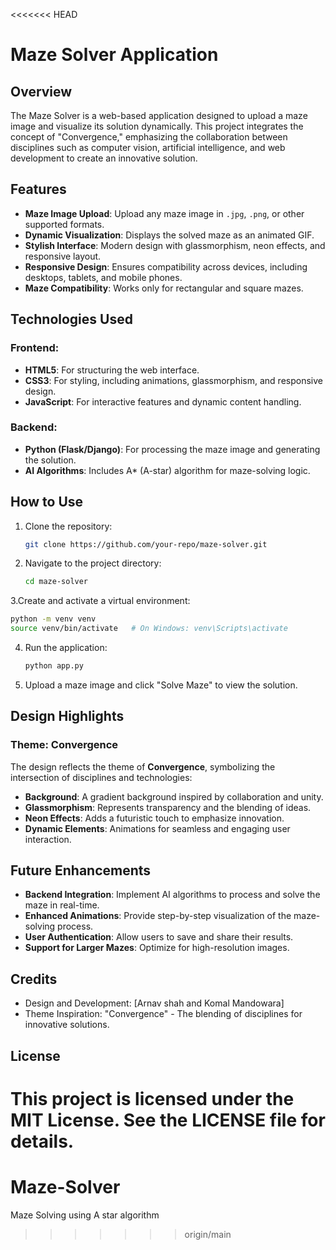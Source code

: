 <<<<<<< HEAD
# Maze Solver Application

## Overview
The Maze Solver is a web-based application designed to upload a maze image and visualize its solution dynamically. This project integrates the concept of "Convergence," emphasizing the collaboration between disciplines such as computer vision, artificial intelligence, and web development to create an innovative solution.

## Features
- **Maze Image Upload**: Upload any maze image in `.jpg`, `.png`, or other supported formats.
- **Dynamic Visualization**: Displays the solved maze as an animated GIF.
- **Stylish Interface**: Modern design with glassmorphism, neon effects, and responsive layout.
- **Responsive Design**: Ensures compatibility across devices, including desktops, tablets, and mobile phones.
- **Maze Compatibility**: Works only for rectangular and square mazes.

## Technologies Used
### Frontend:
- **HTML5**: For structuring the web interface.
- **CSS3**: For styling, including animations, glassmorphism, and responsive design.
- **JavaScript**: For interactive features and dynamic content handling.

### Backend:
- **Python (Flask/Django)**: For processing the maze image and generating the solution.
- **AI Algorithms**: Includes A* (A-star) algorithm for maze-solving logic.

## How to Use
1. Clone the repository:
   ```bash
   git clone https://github.com/your-repo/maze-solver.git

2. Navigate to the project directory:
   ```bash
   cd maze-solver

3.Create and activate a virtual environment:
   ```bash
   python -m venv venv
   source venv/bin/activate   # On Windows: venv\Scripts\activate
   ```
4. Run the application:
   ```bash
   python app.py

5. Upload a maze image and click "Solve Maze" to view the solution.

## Design Highlights
### Theme: Convergence
The design reflects the theme of **Convergence**, symbolizing the intersection of disciplines and technologies:
- **Background**: A gradient background inspired by collaboration and unity.
- **Glassmorphism**: Represents transparency and the blending of ideas.
- **Neon Effects**: Adds a futuristic touch to emphasize innovation.
- **Dynamic Elements**: Animations for seamless and engaging user interaction.

## Future Enhancements
- **Backend Integration**: Implement AI algorithms to process and solve the maze in real-time.
- **Enhanced Animations**: Provide step-by-step visualization of the maze-solving process.
- **User Authentication**: Allow users to save and share their results.
- **Support for Larger Mazes**: Optimize for high-resolution images.

## Credits
- Design and Development: [Arnav shah and Komal Mandowara]
- Theme Inspiration: "Convergence" - The blending of disciplines for innovative solutions.

## License
This project is licensed under the MIT License. See the LICENSE file for details.
=======
# Maze-Solver
Maze Solving using A star algorithm 
>>>>>>> origin/main
